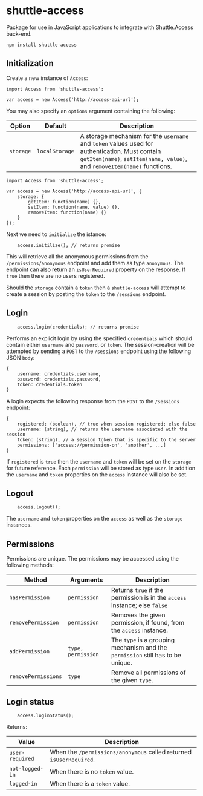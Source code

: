 # shuttle-access

Package for use in JavaScript applications to integrate with Shuttle.Access back-end.

```
npm install shuttle-access
```

## Initialization

Create a new instance of `Access`:

```
import Access from 'shuttle-access';

var access = new Access('http://access-api-url');
```

You may also specify an `options` argument containing the following:

| Option | Default | Description |
| --- | --- | --- |
| `storage` | `localStorage` | A storage mechanism for the `username` and `token` values used for authentication.  Must contain `getItem(name)`, `setItem(name, value)`, and `removeItem(name)` functions. |

```
import Access from 'shuttle-access';

var access = new Access('http://access-api-url', { 
    storage: {
        getItem: function(name) {},
        setItem: function(name, value) {},
        removeItem: function(name) {}
    }
});
```

Next we need to `initialize` the istance:

```
    access.initilize(); // returns promise
```

This will retrieve all the anonymous permissions from the `/permissions/anonymous` endpoint and add them as type `anonymous`.  The endpoint can also return an `isUserRequired` property on the response.  If `true` then there are no users registered.

Should the `storage` contain a `token` then a `shuttle-access` will attempt to create a session by posting the `token` to the `/sessions` endpoint.

## Login

```
    access.login(credentials); // returns promise
```

Performs an explicit login by using the specified `credentials` which should contain either `username` and `password`, or `token`.  The session-creation will be attempted by sending a `POST` to the `/sessions` endpoint using the following JSON `body`:

```
{
    username: credentials.username,
    password: credentials.password,
    token: credentials.token
}
```

A login expects the following response from the `POST` to the `/sessions` endpoint:

```
{
	registered: (boolean), // true when session registered; else false
	username: (string), // returns the username associated with the session
	token: (string), // a session token that is specific to the server 
	permissions: ['access://permission-on', 'another', ...]
}
```

If `registered` is `true` then the `username` and `token` will be set on the `storage` for future reference.  Each `permission` will be stored as type `user`.  In addition the `username` and `token` properties on the `access` instance will also be set.

## Logout

```
    access.logout();
```

The `username` and `token` properties on the `access` as well as the `storage` instances.

## Permissions

Permissions are unique.  The permissions may be accessed using the following methods:

| Method | Arguments | Description |
| --- | --- | --- |
| `hasPermission` | `permission` | Returns `true` if the permission is in the `access` instance; else `false` |
| `removePermission` | `permission` | Removes the given permission, if found, from the `access` instance. |
| `addPermission` | `type, permission` | The `type` is a grouping mechanism and the `permission` still has to be unique. |
| `removePermissions` | `type` | Remove all permissions of the given `type`. |

## Login status

```
    access.loginStatus();
```

Returns:

| Value | Description |
| --- | --- |
| `user-required` | When the `/permissions/anonymous` called returned `isUserRequired`. |
| `not-logged-in` | When there is no `token` value. |
| `logged-in` | When there is a `token` value. |


